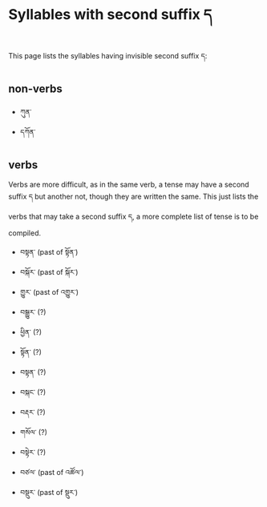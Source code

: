 # Syllables with second suffix ད

This page lists the syllables having invisible second suffix ད:

## non-verbs

- ཀུན་
- དཀོན་

## verbs

Verbs are more difficult, as in the same verb, a tense may have a second suffix ད but another not, though they are written the same. This just lists the verbs that may take a second suffix ད, a more complete list of tense is to be compiled.

- བསྟན་ (past of སྟོན་)
- བསྐོར་ (past of སྐོར་)
- གྱུར་ (past of འགྱུར་)
- བསྒྱུར་ (?)
- ཕྱིན་ (?)
- སྟོན་ (?)
- བསྟན་ (?)
- བསྐང་ (?)
- བརྡར་ (?)
- གསོལ་ (?)
- བསྟེར་ (?)
- བཙལ་ (past of འཚོལ་)
- བསྡུར་ (past of སྡུར་)
